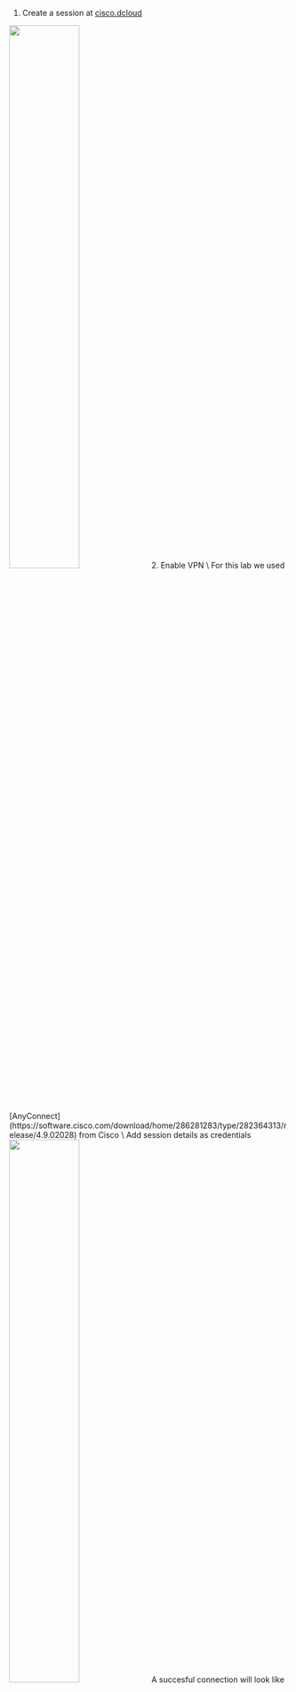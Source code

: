 1. Create a session at [cisco.dcloud](https://dcloud2-sjc.cisco.com/)
<img src="https://github.com/anastaszi/272_enterprise/blob/master/lab1/img/session_details.png" width="50%" height="auto">
2. Enable VPN \
For this lab we used [AnyConnect](https://software.cisco.com/download/home/286281283/type/282364313/release/4.9.02028) from Cisco \
Add session details as credentials <img src="https://github.com/anastaszi/272_enterprise/blob/master/lab1/img/any_connect.heic" width="50%" height="auto">
A succesful connection will look like this:
<img src="https://github.com/anastaszi/272_enterprise/blob/master/lab1/img/any_connect_ok.png" width="50%" height="auto">
3. [Cisco Documentation Getting Started](https://dcloud-cms.cisco.com/help/get_started_steps)
